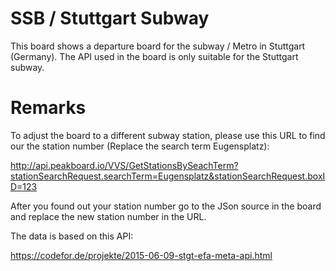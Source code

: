 # SSB / Stuttgart Subway
This board shows a departure board for the subway / Metro in Stuttgart (Germany). The API used in the board is only suitable for the Stuttgart subway.

# Remarks
To adjust the board to a different subway station, please use this URL to find our the station number (Replace the search term Eugensplatz):

http://api.peakboard.io/VVS/GetStationsBySeachTerm?stationSearchRequest.searchTerm=Eugensplatz&stationSearchRequest.boxID=123

After you found out your station number go to the JSon source in the board and replace the new station number in the URL.

The data is based on this API:

https://codefor.de/projekte/2015-06-09-stgt-efa-meta-api.html
